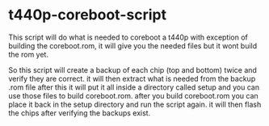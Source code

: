 # t440p-coreboot-script
This script will do what is needed to coreboot a t440p with exception of building the coreboot.rom, it will give you the needed files but it wont build the rom yet.

So this script will create a backup of each chip (top and bottom) twice and verify they are correct. it will then extract what is needed from the backup .rom file
after this it will put it all inside a directory called setup and you can use those files to build coreboot.rom. after you build coreboot.rom you can place it back in the setup directory and run the script again. it will then flash the chips after verifying the backups exist.
